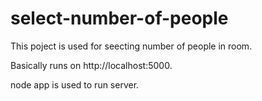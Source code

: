 # select-number-of-people

This poject is used for seecting number of people in room.

Basically runs on http://localhost:5000.

node app is used to run server.

